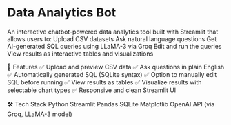 # Data Analytics Bot
An interactive chatbot-powered data analytics tool built with Streamlit that allows users to:
Upload CSV datasets
Ask natural language questions
Get AI-generated SQL queries using LLaMA-3 via Groq
Edit and run the queries
View results as interactive tables and visualizations

🚀 Features
✅ Upload and preview CSV data
✅ Ask questions in plain English
✅ Automatically generated SQL (SQLite syntax)
✅ Option to manually edit SQL before running
✅ View results as tables
✅ Visualize results with selectable chart types
✅ Responsive and clean Streamlit UI

🛠️ Tech Stack
Python
Streamlit
Pandas
SQLite
Matplotlib
OpenAI API (via Groq, LLaMA-3 model)
